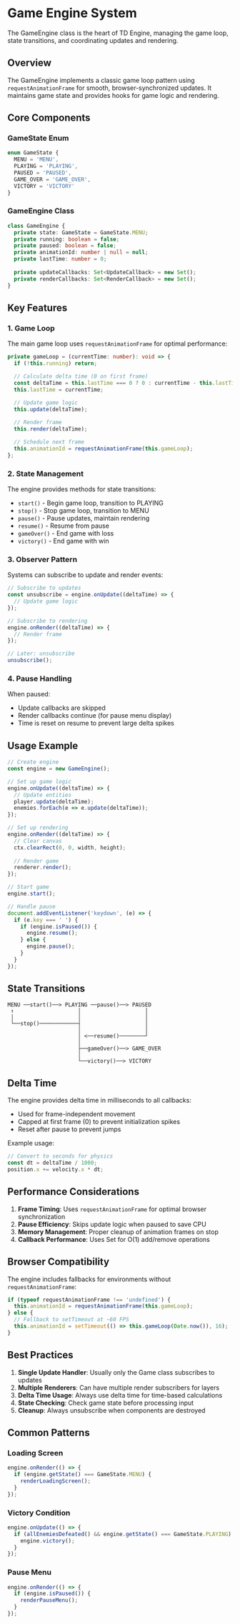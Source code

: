 # Game Engine System

The GameEngine class is the heart of TD Engine, managing the game loop, state transitions, and coordinating updates and rendering.

## Overview

The GameEngine implements a classic game loop pattern using `requestAnimationFrame` for smooth, browser-synchronized updates. It maintains game state and provides hooks for game logic and rendering.

## Core Components

### GameState Enum

```typescript
enum GameState {
  MENU = 'MENU',
  PLAYING = 'PLAYING',
  PAUSED = 'PAUSED',
  GAME_OVER = 'GAME_OVER',
  VICTORY = 'VICTORY'
}
```

### GameEngine Class

```typescript
class GameEngine {
  private state: GameState = GameState.MENU;
  private running: boolean = false;
  private paused: boolean = false;
  private animationId: number | null = null;
  private lastTime: number = 0;
  
  private updateCallbacks: Set<UpdateCallback> = new Set();
  private renderCallbacks: Set<RenderCallback> = new Set();
}
```

## Key Features

### 1. Game Loop

The main game loop uses `requestAnimationFrame` for optimal performance:

```typescript
private gameLoop = (currentTime: number): void => {
  if (!this.running) return;

  // Calculate delta time (0 on first frame)
  const deltaTime = this.lastTime === 0 ? 0 : currentTime - this.lastTime;
  this.lastTime = currentTime;

  // Update game logic
  this.update(deltaTime);
  
  // Render frame
  this.render(deltaTime);

  // Schedule next frame
  this.animationId = requestAnimationFrame(this.gameLoop);
};
```

### 2. State Management

The engine provides methods for state transitions:

- `start()` - Begin game loop, transition to PLAYING
- `stop()` - Stop game loop, transition to MENU
- `pause()` - Pause updates, maintain rendering
- `resume()` - Resume from pause
- `gameOver()` - End game with loss
- `victory()` - End game with win

### 3. Observer Pattern

Systems can subscribe to update and render events:

```typescript
// Subscribe to updates
const unsubscribe = engine.onUpdate((deltaTime) => {
  // Update game logic
});

// Subscribe to rendering
engine.onRender((deltaTime) => {
  // Render frame
});

// Later: unsubscribe
unsubscribe();
```

### 4. Pause Handling

When paused:
- Update callbacks are skipped
- Render callbacks continue (for pause menu display)
- Time is reset on resume to prevent large delta spikes

## Usage Example

```typescript
// Create engine
const engine = new GameEngine();

// Set up game logic
engine.onUpdate((deltaTime) => {
  // Update entities
  player.update(deltaTime);
  enemies.forEach(e => e.update(deltaTime));
});

// Set up rendering
engine.onRender((deltaTime) => {
  // Clear canvas
  ctx.clearRect(0, 0, width, height);
  
  // Render game
  renderer.render();
});

// Start game
engine.start();

// Handle pause
document.addEventListener('keydown', (e) => {
  if (e.key === ' ') {
    if (engine.isPaused()) {
      engine.resume();
    } else {
      engine.pause();
    }
  }
});
```

## State Transitions

```
MENU ──start()──> PLAYING ──pause()──> PAUSED
 ↑                    │                    │
 │                    │                    │
 └──stop()────────────┤                    │
                      │                    │
                      │ <──resume()────────┘
                      │
                      ├──gameOver()──> GAME_OVER
                      │
                      └──victory()──> VICTORY
```

## Delta Time

The engine provides delta time in milliseconds to all callbacks:

- Used for frame-independent movement
- Capped at first frame (0) to prevent initialization spikes
- Reset after pause to prevent jumps

Example usage:
```typescript
// Convert to seconds for physics
const dt = deltaTime / 1000;
position.x += velocity.x * dt;
```

## Performance Considerations

1. **Frame Timing**: Uses `requestAnimationFrame` for optimal browser synchronization
2. **Pause Efficiency**: Skips update logic when paused to save CPU
3. **Memory Management**: Proper cleanup of animation frames on stop
4. **Callback Performance**: Uses Set for O(1) add/remove operations

## Browser Compatibility

The engine includes fallbacks for environments without `requestAnimationFrame`:

```typescript
if (typeof requestAnimationFrame !== 'undefined') {
  this.animationId = requestAnimationFrame(this.gameLoop);
} else {
  // Fallback to setTimeout at ~60 FPS
  this.animationId = setTimeout(() => this.gameLoop(Date.now()), 16);
}
```

## Best Practices

1. **Single Update Handler**: Usually only the Game class subscribes to updates
2. **Multiple Renderers**: Can have multiple render subscribers for layers
3. **Delta Time Usage**: Always use delta time for time-based calculations
4. **State Checking**: Check game state before processing input
5. **Cleanup**: Always unsubscribe when components are destroyed

## Common Patterns

### Loading Screen
```typescript
engine.onRender(() => {
  if (engine.getState() === GameState.MENU) {
    renderLoadingScreen();
  }
});
```

### Victory Condition
```typescript
engine.onUpdate(() => {
  if (allEnemiesDefeated() && engine.getState() === GameState.PLAYING) {
    engine.victory();
  }
});
```

### Pause Menu
```typescript
engine.onRender(() => {
  if (engine.isPaused()) {
    renderPauseMenu();
  }
});
```